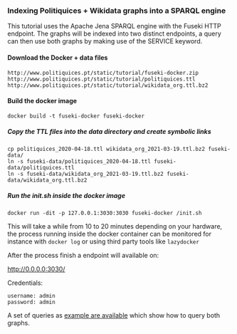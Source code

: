 ### Indexing Politiquices + Wikidata graphs into a SPARQL engine

This tutorial uses the Apache Jena SPARQL engine with the Fuseki HTTP endpoint.
The graphs will be indexed into two distinct endpoints, a query can then use both graphs
by making use of the SERVICE keyword.

#### Download the Docker + data files

    http://www.politiquices.pt/static/tutorial/fuseki-docker.zip
    http://www.politiquices.pt/static/tutorial/politiquices.ttl
    http://www.politiquices.pt/static/tutorial/wikidata_org.ttl.bz2


#### Build the docker image 
	
    docker build -t fuseki-docker fuseki-docker


##### Copy the TTL files into the data directory and create symbolic links

    cp politiquices_2020-04-18.ttl wikidata_org_2021-03-19.ttl.bz2 fuseki-data/
    ln -s fuseki-data/politiquices_2020-04-18.ttl fuseki-data/politiquices.ttl
    ln -s fuseki-data/wikidata_org_2021-03-19.ttl.bz2 fuseki-data/wikidata_org.ttl.bz2


##### Run the init.sh inside the docker image
	
    docker run -dit -p 127.0.0.1:3030:3030 fuseki-docker /init.sh

This will take a while from 10 to 20 minutes depending on your hardware, the process running inside 
the docker container can be monitored for instance with `docker log` or using third party tools like
`lazydocker`

After the process finish a endpoint will available on: 

http://0.0.0.0:3030/

Credentials:

```
username: admin
password: admin
```

A set of queries as [example are available](https://github.com/davidsbatista/politiquices/blob/master/politiquices/webapp/tutorials/sparql_queries.md)
which show how to query both graphs.